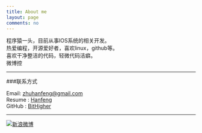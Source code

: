 ```yaml
---
title: About me
layout: page
comments: no
---
```


程序猿一头，目前从事IOS系统的相关开发。	
热爱编程，开源爱好者，喜欢linux，github等。		
喜欢干净整洁的代码，轻微代码洁癖。  	
微博控

----

###联系方式        

Email: [zhuhanfeng@gmail.com](mailto:zhuhanfeng@gmail.com)     
Resume : [Hanfeng](http://careers.stackoverflow.com/hanfeng)  
GitHub : [BitHigher](https://github.com/bithigher)        

----

[![新浪微博](http://service.t.sina.com.cn/widget/qmd/1617060065/fd65f3f9/1.png)](http://weibo.com/u/1617060065?s=6uyXnP)
